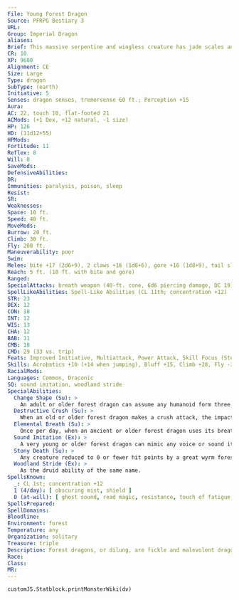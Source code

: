 ```yaml
---
File: Young Forest Dragon
Source: PFRPG Bestiary 3
URL: 
Group: Imperial Dragon
aliases: 
Brief: This massive serpentine and wingless creature has jade scales and antlers, and sounds like grinding stones as it stalks forth.
CR: 10
XP: 9600
Alignment: CE
Size: Large
Type: dragon
SubType: (earth)
Initiative: 5
Senses: dragon senses, tremorsense 60 ft.; Perception +15
Aura: 
AC: 22, touch 10, flat-footed 21
ACMods: (+1 Dex, +12 natural, -1 size)
HP: 126
HD: (11d12+55)
HPMods: 
Fortitude: 11
Reflex: 8
Will: 8
SaveMods: 
DefensiveAbilities: 
DR: 
Immunities: paralysis, poison, sleep
Resist: 
SR: 
Weaknesses: 
Space: 10 ft.
Speed: 40 ft.
MoveMods: 
Burrow: 20 ft.
Climb: 30 ft.
Fly: 200 ft.
Maneuverability: poor
Swim: 
Melee: bite +17 (2d6+9), 2 claws +16 (1d8+6), gore +16 (1d8+9), tail slap +14 (1d8+9)
Reach: 5 ft. (10 ft. with bite and gore)
Ranged: 
SpecialAttacks: breath weapon (40-ft. cone, 6d6 piercing damage, DC 19)
SpellLikeAbilities: Spell-Like Abilities (CL 11th; concentration +12)  At Will-pass without trace
STR: 23
DEX: 12
CON: 18
INT: 12
WIS: 13
CHA: 12
BAB: 11
CMB: 18
CMD: 29 (33 vs. trip)
Feats: Improved Initiative, Multiattack, Power Attack, Skill Focus (Stealth), Toughness, Weapon Focus (bite)
Skills: Acrobatics +10 (+14 when jumping), Bluff +15, Climb +28, Fly -3, Intimidate +15, Knowledge (arcana) +9, Knowledge (nature) +9, Perception +15, Stealth +17, Survival +10
RacialMods: 
Languages: Common, Draconic
SQ: sound imitation, woodland stride
SpecialAbilities:
  Change Shape (Su): >
    An adult or older forest dragon can assume any humanoid form three times per day as if using polymorph.
  Destructive Crush (Su): >
    When an old or older forest dragon makes a crush attack, the impact kicks up debris in a 20-foot-radius burst for 1d6 rounds. The debris obscures the vision of creatures within the debris field and grants concealment to those creatures. The forest dragon can see normally within and through the debris field.
  Elemental Breath (Su): >
    Once per day, when an ancient or older forest dragon uses its breath weapon, it can summon a greater earth elemental within the cone. The caster level for these effects is the same as the dragon's caster level.
  Sound Imitation (Ex): >
    A very young or older forest dragon can mimic any voice or sound it has heard by making a successful Bluff check against the listener's Sense Motive check.
  Stony Death (Su): >
    Any creature reduced to 0 or fewer hit points by a great wyrm forest dragon's breath weapon must also make a Fortitude save (same DC as the forest dragon's breath weapon) or be petrified as the flesh to stone spell. This is a death effect.
  Woodland Stride (Ex): >
    As the druid ability of the same name.
SpellsKnown:
  _: CL 1st; concentration +12
  1 (4/day): [ obscuring mist, shield ]
  0 (at-will): [ ghost sound, read magic, resistance, touch of fatigue ]
SpellsPrepared: 
SpellDomains: 
Bloodline: 
Environment: forest
Temperature: any
Organization: solitary
Treasure: triple
Description: Forest dragons, or dilung, are fickle and malevolent dragons that dwell in deep, rugged woodlands. While a forest dragon can fly, it prefers to stalk the earth, flying only to pursue objects of its wrath.
Race: 
Class: 
MR: 
---
```

```dataviewjs
customJS.Statblock.printMonsterWiki(dv)
```
